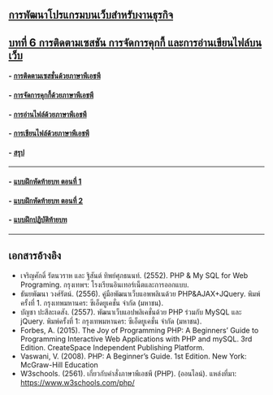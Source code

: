## [การพัฒนาโปรแกรมบนเว็บสำหรับงานธุรกิจ](../README.md)
## [บทที่ 6 การติดตามเซสชัน การจัดการคุกกี้ และการอ่านเขียนไฟล์บนเว็บ](README.md)
#### - [การติดตามเซสชั่นด้วยภาษาพีเอชพี](0601.md)
#### - [การจัดการคุกกี้ด้วยภาษาพีเอชพี](0602.md)
#### - [การอ่านไฟล์ด้วยภาษาพีเอชพี](0603.md)
#### - [การเขียนไฟล์ด้วยภาษาพีเอชพี](0604.md)
#### - [สรุป](0610.md)
---
#### - [แบบฝึกหัดท้ายบท ตอนที่ 1](0630.md)
#### - [แบบฝึกหัดท้ายบท ตอนที่ 2](0650.md)
#### - [แบบฝึกปฏิบัติท้ายบท](0670.md)
---
## เอกสารอ้างอิง
* เจริญศักดิ์ รัตนวราห และ ฐิสันต์ ทิพย์ศุภธนนท์. (2552). PHP & My SQL for Web 
Programing. กรุงเทพฯ: โรงเรียนอินเทอร์เน็ตและการออกแบบ.
* ธันยพัฒนา วงศ์รัตน์. (2556). คู่มือพัฒนาเว็บแอพพลิเนด้วย PHP&AJAX+JQuery. พิมพ์ครั้งที่ 1. กรุงเทพมหานคร: ซีเอ็ดยูเคชั่น จำกัด (มหาชน).
* บัญชา ปะสีละเดสัง. (2557). พัฒนาเว็บแอปพลิเคชั่นด้วย PHP ร่วมกับ MySQL และ jQuery. พิมพ์ครั้งที่ 1: กรุงเทพมหานคร: ซีเอ็ดยูเคชั่น จำกัด (มหาชน).
* Forbes, A. (2015). The Joy of Programming PHP: A Beginners’ Guide to Programming Interactive Web Applications with PHP and mySQL. 3rd Edition.  CreateSpace Independent Publishing Platform.
* Vaswani, V. (2008). PHP: A Beginner’s Guide. 1st Edition. New York: McGraw-Hill Education
* W3schools. (2561). เกี่ยวกับคำสั่งภาษาพีเอชพี (PHP). (ออนไลน์). แหล่งที่มา: 
https://www.w3schools.com/php/